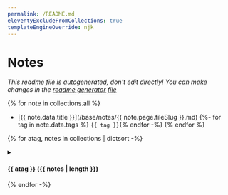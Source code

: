 ```yaml
---
permalink: /README.md
eleventyExcludeFromCollections: true
templateEngineOverride: njk
---
```

# Notes

_This readme file is autogenerated, don't edit directly! You can make changes in the [readme generator file](/base/create-readme.md)_

{% for note in collections.all %}
- [{{ note.data.title }}](/base/notes/{{ note.page.fileSlug }}.md)
  {%- for tag in note.data.tags %} `{{ tag }}`{% endfor -%}
{% endfor %}

{% for atag, notes in collections | dictsort -%}
<details>
<summary>

#### {{ atag }} ({{ notes | length }})</summary>

{% for note in notes -%}
- [{{ note.data.title }}](/base/notes/{{ note.page.fileSlug }}.md)
  {%- for tag in note.data.tags %} `{{ tag }}`{% endfor %}
{% endfor -%}
</details>
{% endfor -%}